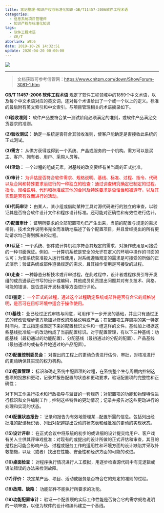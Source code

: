```yaml
---
title: 笔记整理-知识产权与标准化知识-GB/T11457-2006软件工程术语
categories:
  - 信息系统项目管理师
  - 知识产权与标准化知识
tags:
  - 软件工程术语
  - GB/T
abbrlink: a9b5
date: 2019-10-26 14:32:51
update: 2020-04-20 00:00:00
---
```


<img src="https://i.loli.net/2020/05/11/RlADQwpWk5SgKvd.png" style="max-width:80%">

--- 

<!-- more -->
> 文档获取可参考信管网：<https://www.cnitpm.com/down/ShowForum-3081-1.htm> 


**GB/T 11457-2006 软件工程术语** 规定了软件工程领域中的1859个中文术语，以及每个中文术语对应的英文词，还对每个术语给出了一个或一个以上的定义。标准的最后附有英文索引和中文索引。与项目管理相关的术语摘录如下。

**(1)验收准则：** 软件产品要符合某一测试阶段必须满足的准则，或软件产品满足交货要求的准则。

**(2)验收测试：** 确定一系统是否符合其验收准则，使客户能确定是否接收此系统的正式测试。

**(3)需方：** 从供方获得或得到一个系统、产晶或服务的一个机构。需方可以是买主、客户、拥有者、用户、采购人员等。

**(4)活动：** 一个过程的组成元素。对基线的改变要经有关当局的正式批准。

**(5)审计：** <font color="red">为评估是否符合软件需求、规格说明、基线、标准、过程、指令、代码以及合同和特殊要求丽进行的一种独立的检查：通过调查研究确定已制定的过程、指令、规格说明、代码和标准或其他的合同及特殊要求是否恰当和被遵守，以及其实现是否有效而进行的活动。</font>

**(6)代码审计：** 由某人、某小组或借助某种工具对源代码进行的独立的审查，以验证其是否符合软件设计文件和程序设计标准。还可能对正确性和有效性进行估计。

**(7)配置审计：** 证明所要求的全部配置项均已产生出来，当前的配置与规定的需求相符。技术文件说明书完全而准确地描述了各个配置项目，并且曾经提出的所有更动请求均己得到解决的过程。

**(8)认证：** 一个系统、部件或计算机程序符合其规定的需求，对操作使用是可接受的一种书面保证。例如，一计算机系统是安全的允讦在定义的环境中操作的书面的认可；为使系统获准投入运行性使用，对系统遵循规定的需求是可接受的所做的正式演示；验证系统或部件遵循规定的需求，且其操作使用是可接受的过程。

**(9)走查：** 一种静态分析技术或评审过程，在此过程中，设计者或程序员引导开发组的成员通读己书写的设计或编码，其他成员负责提出问题并对有关技术、风格、可能的错误、是否违背开发标准等方面进行评论。

**(10)鉴定：** <font color="red">一个正式的过程，通过这个过程确定系统或部件是否符合它的规格说明，是否可在目标环境中适合于操作使用。</font>

**(11)基线：** 业已经过正式审核与同意，可用作下一步开发的基础，并且只有通过正式的修改管理步骤方能加以修改的规格说明或产品；在配置项生存周期的某一特定时间内，正式指定或固定下来的配置标识文件和一组这样的文件。基线加上根据这些基线批准统一的改动构成了当前配置标识。对于配置管理，有以下三种基线：功能基线（最初通过的功能配置）、分配基线（最初通过的分配的配置）、产品基线（最初通过的或有条件地通过的产品配置）。

**(12)配置控制委员会：** 对提出的工程上的更动负责进行估价、审批，对核准进行的更动确保其实现的权力机构。

**(13)配置管理：** 标识和确走系统中配置项的过程，在系统整个生存周期内控制这些项的投放和更动，记录并报告配置的状态和更动要求，验证配置项的完整性和正确性；

对下列工作进行技术和行政指导与监督的一套规范；对配置项的功能和物理特性进行标识和文件编制工作；控制这些特性的更动情况；记录并报告对这些更动进行的处理和实现的状态。

**(14)配置状态报告：** 记录和报告为有效地管理某…配置所需的信息。包括列出经批准的配谨标识表、列出对配避提出受动的状态表和经批准的更动的实现状态。

**(15)设计评审：** 在正式会议中将系统的初步的或详细的设计提交给用户、客户戏有关人士供其评审戏批准：对现有的或提出的设计所做的正式评估和审查，其目的是找出可能会影响产品、过程或服务工作的适用性和环境方面的设计缺陷并采取补救措施，以及（或者）找出在性能、安全性和经济方面的可能的改进。

**(16)桌面检查：** 对程序执行情况进行人工模拟，用逐步检查源代码中有无逻辑或语法错误的办法来检测故障。

**(17)评价：** 决定某产品、项目、活动或服务是否符合它的规定的准则的过程。

**(18)故障、缺陷：** 功能部件不能执行所要求的功能。

**(19)功能配置审计：** 验证一个配置项的实际工作性能是否符合它的需求规格说明的一项审查，以便为软件的设计和编码建立一个基线。
